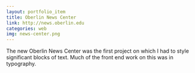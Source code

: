 ```yaml
---
layout: portfolio_item
title: Oberlin News Center
link: http://news.oberlin.edu
categories: web
img: news-center.png
---
```


The new Oberlin News Center was the first project on which I had to style significant blocks of text. Much of the front end work on this was in typography.

